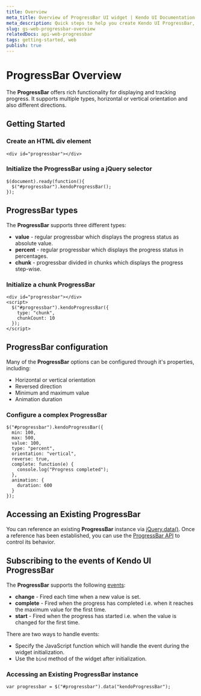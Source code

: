 ```yaml
---
title: Overview
meta_title: Overview of ProgressBar UI widget | Kendo UI Documentation
meta_description: Quick steps to help you create Kendo UI ProgressBar, read the documentation to get started.
slug: gs-web-progressbar-overview
relatedDocs: api-web-progressbar
tags: getting-started, web
publish: true
---
```


# ProgressBar Overview

The **ProgressBar** offers rich functionality for displaying and tracking progress. It supports multiple types, horizontal or vertical orientation and also different directions.


## Getting Started

### Create an HTML div element

	<div id="progressbar"></div>

### Initialize the ProgressBar using a jQuery selector

	$(document).ready(function(){
      $("#progressbar").kendoProgressBar();
	});

## ProgressBar types

The **ProgressBar** supports three different types:

* **value** - regular progressbar which displays the progress status as absolute value.
* **percent** - regular progressbar which displays the progress status in percentages.
* **chunk** - progressbar divided in chunks which displays the progress step-wise.

### Initialize a chunk ProgressBar

	<div id="progressbar"></div>
	<script>
	  $("#progressbar").kendoProgressBar({
	    type: "chunk",
		chunkCount: 10
	  });
	</script>

## ProgressBar configuration

Many of the **ProgressBar** options can be configured through it's properties, including:

* Horizontal or vertical orientation
* Reversed direction
* Minimum and maximum value
* Animation duration

### Configure a complex ProgressBar

	$("#progressbar").kendoProgressBar({
      min: 100,
      max: 500,
      value: 100,
      type: "percent",
	  orientation: "vertical",
      reverse: true,
      complete: function(e) {
        console.log("Progress completed");
      },
      animation: {
        duration: 600
      }
    });

## Accessing an Existing ProgressBar

You can reference an existing **ProgressBar** instance via [jQuery.data()](http://api.jquery.com/jQuery.data/). Once a reference has been established, you can use the [ProgressBar API](/api/web/progressbar) to control its behavior.

## Subscribing to the events of Kendo UI ProgressBar

The **ProgressBar** supports the following [events](http://docs.kendoui.com/api/web/progressbar#events):

* **change** - Fired each time when a new value is set.
* **complete** - Fired when the progress has completed i.e. when it reaches the maximum value for the first time.
* **start** - Fired when the progress has started i.e. when the value is changed for the first time.

There are two ways to handle events:

* Specify the JavaScript function which will handle the event during the widget initialization.
* Use the `bind` method of the widget after initialization.

### Accessing an Existing ProgressBar instance

	var progressbar = $("#progressbar").data("kendoProgressBar");

